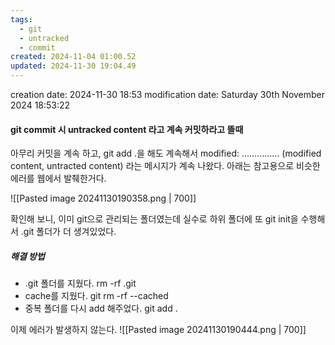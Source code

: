 ```yaml
---
tags:
  - git
  - untracked
  - commit
created: 2024-11-04 01:00.52
updated: 2024-11-30 19:04.49
---
```


creation date: 2024-11-30 18:53
modification date: Saturday 30th November 2024 18:53:22

#### git commit 시 untracked content 라고 계속 커밋하라고 뜰때

아무리 커밋을 계속 하고, git add .을 해도 계속해서 
modified: ............... (modified content, untracted content)
라는 메시지가 계속 나왔다.
아래는 참고용으로 비슷한 에러를 웹에서 발췌한거다.

![[Pasted image 20241130190358.png | 700]]

확인해 보니, 이미 git으로 관리되는 폴더였는데 실수로 하위 폴더에 또 git init을 수행해서 .git 폴더가 더 생겨있었다.

##### 해결 방법
- .git 폴더를 지웠다. 
	 rm -rf .git
- cache를 지웠다.
		git rm -rf --cached
- 중복 폴더를 다시 add 해주었다.
		git add .

이제 에러가 발생하지 않는다.
![[Pasted image 20241130190444.png | 700]]
